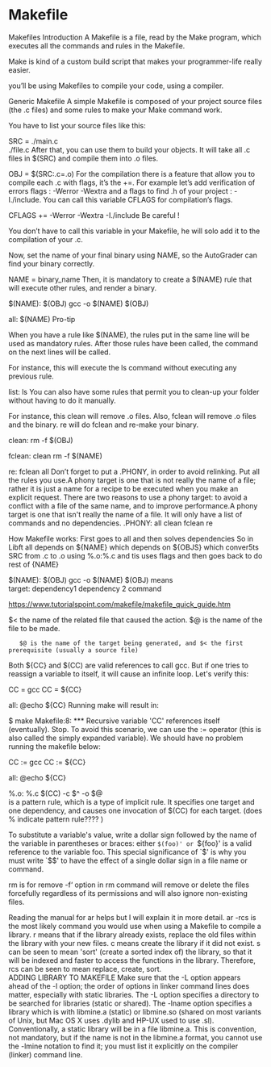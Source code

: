 # Makefile
Makefiles
Introduction
A Makefile is a file, read by the Make program, which executes all the commands and rules in the Makefile.

Make is kind of a custom build script that makes your programmer-life really easier.

 you’ll be using Makefiles to compile your code, using a compiler.

Generic Makefile
A simple Makefile is composed of your project source files (the .c files) and some rules to make your Make command work.

You have to list your source files like this:

SRC = ./main.c \
      ./file.c
After that, you can use them to build your objects. It will take all .c files in $(SRC) and compile them into .o files.

OBJ = $(SRC:.c=.o)
For the compilation there is a feature that allow you to compile each .c with flags, it’s the +=. For example let’s add verification of errors flags : -Werror -Wextra and a flags to find .h of your project : -I./include. You can call this variable CFLAGS for compilation’s flags.

CFLAGS += -Werror -Wextra -I./include
Be careful !

You don’t have to call this variable in your Makefile, he will solo add it to the compilation of your .c.

Now, set the name of your final binary using NAME, so the AutoGrader can find your binary correctly.

NAME = binary_name
Then, it is mandatory to create a $(NAME) rule that will execute other rules, and render a binary.

$(NAME): $(OBJ)
         gcc -o $(NAME) $(OBJ)

all:     $(NAME)
Pro-tip

When you have a rule like $(NAME), the rules put in the same line will be used as mandatory rules. After those rules have been called, the command on the next lines will be called.

For instance, this will execute the ls command without executing any previous rule.

list:
      ls
You can also have some rules that permit you to clean-up your folder without having to do it manually.

For instance, this clean will remove .o files. Also, fclean will remove .o files and the binary. re will do fclean and re-make your binary.

clean:
        rm -f $(OBJ)

fclean: clean
        rm -f $(NAME)

re:     fclean all
Don’t forget to put a .PHONY, in order to avoid relinking. Put all the rules you use.A phony target is one that is not really the name of a file; rather it is just a name for a recipe to be executed when you make an explicit request. There are two reasons to use a phony target: to avoid a conflict with a file of the same name, and to improve performance.A phony target is one that isn't really the name of a file. It will only
have a list of commands and no dependencies. 
.PHONY: all clean fclean re


How Makefile works:
First goes to all and then solves dependencies
So in Libft all depends on ${NAME} which depends on ${OBJS} which conver5ts SRC from .c to .o using %.o:%.c and tis uses flags and then goes back to do rest of {NAME}


$(NAME): $(OBJ)
         gcc -o $(NAME) $(OBJ)
         means         
target: dependency1 dependency 2
<tab> command
 
 https://www.tutorialspoint.com/makefile/makefile_quick_guide.htm    
 
 $< the name of the related file that caused the action.
  $@ is the name of the file to be made. 
       
       $@ is the name of the target being generated, and $< the first prerequisite (usually a source file)
 
 
  Both ${CC} and $(CC) are valid references to call gcc. But if one tries to reassign a variable to itself, it will cause an infinite loop. Let's verify this:

CC = gcc
CC = ${CC}

all:
    @echo ${CC}
Running make will result in:

$ make
Makefile:8: *** Recursive variable 'CC' references itself (eventually).  Stop.
To avoid this scenario, we can use the := operator (this is also called the simply expanded variable). We should have no problem running the makefile below:

CC := gcc
CC := ${CC}

all:
    @echo ${CC}
 
 %.o: %.c
        $(CC) -c $^ -o $@  
is a pattern rule, which is a type of implicit rule. It specifies one target and one dependency, and causes one invocation of $(CC) for each target. (does % indicate pattern rule???? )

 
 
 To substitute a variable's value, write a dollar sign followed by the name of the variable in parentheses or braces: either `$(foo)' or `${foo}' is a valid reference to the variable foo. This special significance of `$' is why you must write `$$' to have the effect of a single dollar sign in a file name or command.
 
 rm is for remove -f‘ option in rm command will remove or delete the files forcefully regardless of its permissions and will also ignore non-existing files.
 
 Reading the manual for ar helps but I will explain it in more detail. ar -rcs is the most likely command you would use when using a Makefile to compile a library. r means that if the library already exists, replace the old files within the library with your new files. c means create the library if it did not exist. s can be seen to mean 'sort' (create a sorted index of) the library, so that it will be indexed and faster to access the functions in the library. Therefore, rcs can be seen to mean replace, create, sort.  
 ADDING LIBRARY TO MAKEFILE
 Make sure that the -L option appears ahead of the -l option; the order of options in linker command lines does matter, especially with static libraries. The -L option specifies a directory to be searched for libraries (static or shared). The -lname option specifies a library which is with libmine.a (static) or libmine.so (shared on most variants of Unix, but Mac OS X uses .dylib and HP-UX used to use .sl). Conventionally, a static library will be in a file libmine.a. This is convention, not mandatory, but if the name is not in the libmine.a format, you cannot use the -lmine notation to find it; you must list it explicitly on the compiler (linker) command line.
 [
](https://stackoverflow.com/questions/11344965/how-to-include-static-library-in-makefile)
